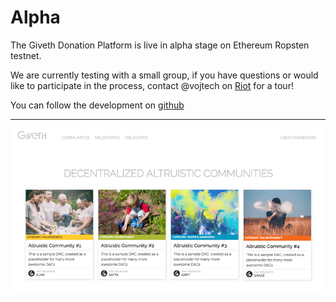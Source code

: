# Alpha

The Giveth Donation Platform is live in alpha stage on Ethereum Ropsten testnet.

We are currently testing with a small group, if you have questions or would like to participate in the process,
contact @vojtech on [Riot](http://riot.giveth.io) for a tour!

You can follow the development on [github](https://github.com/Giveth/giveth-dapp)
<!-- and take a peak at the alpha version [here](https://mvp.giveth.io/) -->

---

![MVP in Progress](../images/screenshot-mvp.png)
